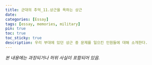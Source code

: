```yaml
---
title: 군대의 추억_11.상근을 욕하는 상근
date: 
categories: [Essay]
tags: [essay, memories, military]
pin: true
toc: true
toc_sticky: true
description: 우리 부대에 있던 상근 중 문제를 일으킨 인원들에 대해 소개한다.
---
```


_본 내용에는 과장되거나 허위 사실이 포함되어 있음._